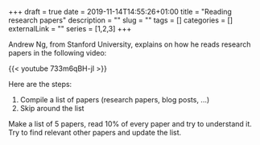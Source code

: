 +++ 
draft = true
date = 2019-11-14T14:55:26+01:00
title = "Reading research papers"
description = ""
slug = "" 
tags = []
categories = []
externalLink = ""
series = [1,2,3]
+++

Andrew Ng, from Stanford University, explains on how he reads research papers in the following video:

{{< youtube 733m6qBH-jI >}}

Here are the steps:

1. Compile a list of papers (research papers, blog posts, ...)
2. Skip around the list

Make a list of 5 papers, read 10% of every paper and try to understand it. Try to find relevant other papers and update the list.
